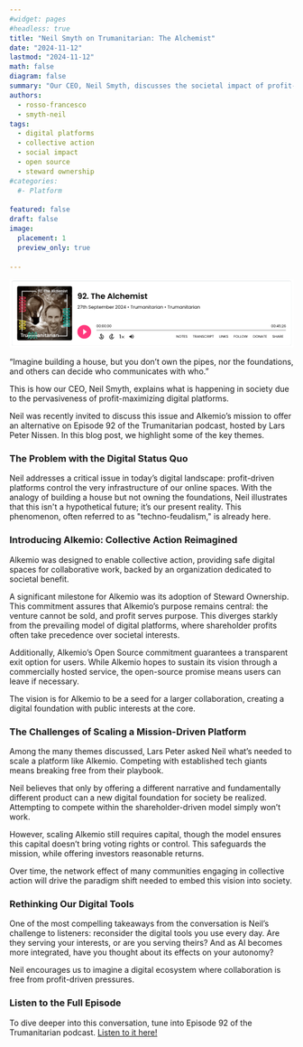```yaml
---
#widget: pages
#headless: true
title: "Neil Smyth on Trumanitarian: The Alchemist"
date: "2024-11-12"
lastmod: "2024-11-12"
math: false
diagram: false
summary: "Our CEO, Neil Smyth, discusses the societal impact of profit-driven digital platforms and Alkemio's mission to offer an alternative on the Trumanitarian podcast."
authors:
  - rosso-francesco
  - smyth-neil
tags:
  - digital platforms
  - collective action
  - social impact
  - open source
  - steward ownership
#categories:
  #- Platform

featured: false
draft: false
image:
  placement: 1
  preview_only: true

---
```

![](./header.png)

“Imagine building a house, but you don’t own the pipes, nor the foundations, and others can decide who communicates with who.”

This is how our CEO, Neil Smyth, explains what is happening in society due to the pervasiveness of profit-maximizing digital platforms.

Neil was recently invited to discuss this issue and Alkemio’s mission to offer an alternative on Episode 92 of the Trumanitarian podcast, hosted by Lars Peter Nissen. In this blog post, we highlight some of the key themes.

### The Problem with the Digital Status Quo

Neil addresses a critical issue in today’s digital landscape: profit-driven platforms control the very infrastructure of our online spaces. With the analogy of building a house but not owning the foundations, Neil illustrates that this isn't a hypothetical future; it’s our present reality. This phenomenon, often referred to as "techno-feudalism," is already here.

### Introducing Alkemio: Collective Action Reimagined 

Alkemio was designed to enable collective action, providing safe digital spaces for collaborative work, backed by an organization dedicated to societal benefit.

A significant milestone for Alkemio was its adoption of Steward Ownership. This commitment assures that Alkemio’s purpose remains central: the venture cannot be sold, and profit serves purpose. This diverges starkly from the prevailing model of digital platforms, where shareholder profits often take precedence over societal interests.

Additionally, Alkemio’s Open Source commitment guarantees a transparent exit option for users. While Alkemio hopes to sustain its vision through a commercially hosted service, the open-source promise means users can leave if necessary.

The vision is for Alkemio to be a seed for a larger collaboration, creating a digital foundation with public interests at the core.

### The Challenges of Scaling a Mission-Driven Platform

Among the many themes discussed, Lars Peter asked Neil what’s needed to scale a platform like Alkemio. Competing with established tech giants means breaking free from their playbook.

Neil believes that only by offering a different narrative and fundamentally different product can a new digital foundation for society be realized. Attempting to compete within the shareholder-driven model simply won’t work.

However, scaling Alkemio still requires capital, though the model ensures this capital doesn’t bring voting rights or control. This safeguards the mission, while offering investors reasonable returns.

Over time, the network effect of many communities engaging in collective action will drive the paradigm shift needed to embed this vision into society.

### Rethinking Our Digital Tools

One of the most compelling takeaways from the conversation is Neil’s challenge to listeners: reconsider the digital tools you use every day. Are they serving your interests, or are you serving theirs? And as AI becomes more integrated, have you thought about its effects on your autonomy?

Neil encourages us to imagine a digital ecosystem where collaboration is free from profit-driven pressures.

### Listen to the Full Episode

To dive deeper into this conversation, tune into Episode 92 of the Trumanitarian podcast. [Listen to it here!](https://trumanitarian.org/episodes/92-alkemio/)
